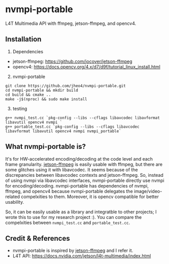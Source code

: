 # nvmpi-portable

L4T Multimedia API with ffmpeg, jetson-ffmpeg, and opencv4.

## Installation
1. Dependencies
  - jetson-ffmpeg: https://github.com/jocover/jetson-ffmpeg
  - opencv4: https://docs.opencv.org/4.x/d7/d9f/tutorial_linux_install.html

2. nvmpi-portable
```
git clone https://github.com/jheo4/nvmpi-portable.git
cd nvmpi-portable && mkdir build
cd build && cmake ..
make -j$(nproc) && sudo make install
```

3. testing
```
g++ nvmpi_test.cc `pkg-config --libs --cflags libavcodec libavformat libavutil opencv4 nvmpi `
g++ portable_test.cc `pkg-config --libs --cflags libavcodec libavformat libavutil opencv4 nvmpi nvmpi_portable`
```

## What nvmpi-portable is?
It's for HW-accelerated encoding/decoding at the code level and each frame granularity.
[jetson-ffmpeg](https://github.com/jocover/jetson-ffmpeg) is easily usable with ffmpeg, but there are some glitches
using it with libavcodec. It seems because of the discrepancies between libavcodec contexts and jetson-ffmpeg. So,
instead of using nvmpi via libavcodec interfaces, nvmpi-portable directly use nvmpi for encoding/decoding.
nvmpi-portable has dependencies of nvmpi, ffmpeg, and opencv4 because nvmpi-portable delegates the image/video-related
compelxities to them. Moreover, it is opencv compatible for better usability.

So, it can be easily usable as a library and integratble to other projects; I wrote this to use for my research project
:). You can compare the compelxities between `nvmpi_test.cc` and `portable_test.cc`.


## Credit & References
  - nvmpi-portable is inspired by [jetson-ffmpeg](https://github.com/jocover/jetson-ffmpeg) and I refer it.
  - L4T API: https://docs.nvidia.com/jetson/l4t-multimedia/index.html
